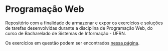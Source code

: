 # Programação Web

Repositório com a finalidade de armazenar e expor os exercícios e soluções de tarefas desenvolvidas durante a disciplina de Programação Web, do curso de Bacharelado de Sistemas de Informação - UFRN.

Os exercícios em questão podem ser encontrados [nessa página](https://sites.google.com/view/fabricio10/p%C3%A1gina-inicial/cursos/pweb).
